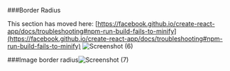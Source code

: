 ###Border Radius 

This section has moved here: [https://facebook.github.io/create-react-app/docs/troubleshooting#npm-run-build-fails-to-minify](https://facebook.github.io/create-react-app/docs/troubleshooting#npm-run-build-fails-to-minify)
![Screenshot (6)](https://user-images.githubusercontent.com/75112852/203501977-a383db2f-edca-4e1f-81e4-f62eb43551c7.png)


###Image border radius![Screenshot (7)](https://user-images.githubusercontent.com/75112852/203509995-6b1c85be-bc88-4311-abee-6fe9227fc734.png)

